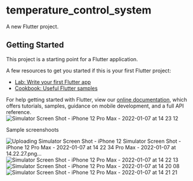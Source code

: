 # temperature_control_system

A new Flutter project.

## Getting Started

This project is a starting point for a Flutter application.

A few resources to get you started if this is your first Flutter project:

- [Lab: Write your first Flutter app](https://flutter.dev/docs/get-started/codelab)
- [Cookbook: Useful Flutter samples](https://flutter.dev/docs/cookbook)

For help getting started with Flutter, view our
[online documentation](https://flutter.dev/docs), which offers tutorials,
samples, guidance on mobile development, and a full API reference.
![Simulator Screen Shot - iPhone 12 Pro Max - 2022-01-07 at 14 23 12](https://user-images.githubusercontent.com/79598598/148537196-ebabbe7a-7491-4b7f-96cf-8a9a01a64403.png)

Sample screenshoots 

![Uploading Simulator Screen Shot - iPhone 12 ![Simulator Screen Shot - iPhone 12 Pro Max - 2022-01-07 at 14 22 34](https://user-images.githubusercontent.com/79598598/148537232-314101ff-b148-4f55-bee4-7e9d66671650.png)
Pro Max - 2022-01-07 at 14.22.27.png…]()![Simulator Screen Shot - iPhone 12 Pro Max - 2022-01-07 at 14 22 13](https://user-images.githubusercontent.com/79598598/148537233-93c7167a-c1a2-4fe0-9987-d80187416bae.png)
![Simulator Screen Shot - iPhone 12 Pro Max - 2022-01-07 at 14 20 08](https://user-images.githubusercontent.com/79598598/148537241-f16214d2-d8db-4cf1-a918-cbfa4b2fab48.png)
![Simulator Screen Shot - iPhone 12 Pro Max - 2022-01-07 at 14 21 21](https://user-images.githubusercontent.com/79598598/148537244-7f84e219-ed45-43bb-8966-40410bb4b811.png)

